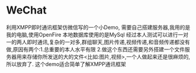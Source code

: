 # WeChat

利用XMPP即时通讯框架仿微信写的一个小Demo,
需要自己搭建服务器,我用的是我的电脑,使用OpenFire
本地数据库使用的是MySql
经过本人测试可以进行一对一的两人即时通讯,复杂的一对多,群组聊天,图片传递,视频传递,和音频传递都没有做,原因有两个:1.总重要的本人水平有限 2.做这个东西还需要另外搭建一个文件服务器用来存储你所发送的大的文件<比如:图片,视频>,一个人做起来还是很麻烦的,所以放弃了.
这个demo适合简单了解XMPP通讯框架

